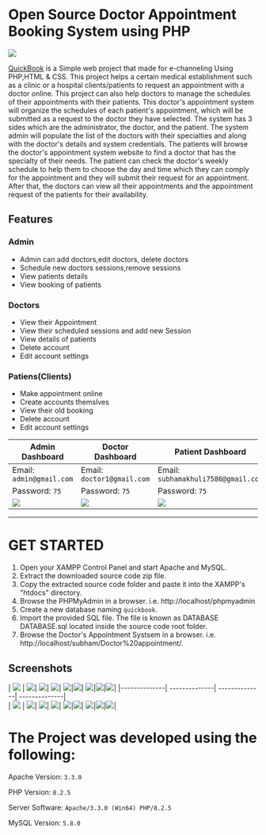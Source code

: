 # Open Source Doctor Appointment Booking System using PHP
![](https://github.com/SubhamAkhuli/Doctor-s-appointment/blob/main/Screenshot/Screenshot(1).jpg)

[QuickBook](https://github.com/SubhamAkhuli/Doctor-s-appointment) is a Simple web project that made for e-channeling Using PHP,HTML & CSS.
This project helps a certain medical establishment such as a clinic or a hospital clients/patients to request an appointment with a doctor online. This project can also help doctors to manage the schedules of their appointments with their patients. This doctor's appointment system will organize the schedules of each patient's appointment, which will be submitted as a request to the doctor they have selected. The system has 3 sides which are the administrator, the doctor, and the patient. The system admin will populate the list of the doctors with their specialties and along with the doctor's details and system credentials. The patients will browse the doctor's appointment system website to find a doctor that has the specialty of their needs. The patient can check the doctor's weekly schedule to help them to choose the day and time which they can comply for the appointment and they will submit their request for an appointment. After that, the doctors can view all their appointments and the appointment request of the patients for their availability.


## Features

### Admin
  
 - Admin can add doctors,edit doctors, delete doctors    
 - Schedule new doctors sessions,remove sessions   
 - View patients details    
 - View booking of patients    
    
    
 
 
### Doctors

- View their Appointment
- View their scheduled sessions and add new Session
- View details of patients
- Delete account    
- Edit account settings
    

    
### Patiens(Clients)
  

  - Make appointment online
  - Create accounts themslves
  - View their old booking
  - Delete account
  - Edit account settings    

    
| Admin Dashboard | Doctor Dashboard | Patient Dashboard |
| -------| -------| -------|
| Email: `admin@gmail.com` | Email: `doctor1@gmail.com` |   Email: `subhamakhuli7586@gmail.com` | 
| Password: `75` |  Password: `75` |  Password: `75` |
| ![](https://github.com/SubhamAkhuli/Doctor-s-appointment/blob/main/Screenshot/Screenshot(14).jpg)| ![](https://github.com/SubhamAkhuli/Doctor-s-appointment/blob/main/Screenshot/Screenshot(10).jpg) |    ![](https://github.com/SubhamAkhuli/Doctor-s-appointment/blob/main/Screenshot/Screenshot(5).jpg)  |

 
  
-----------------------------------------------


# GET STARTED

1. Open your XAMPP Control Panel and start Apache and MySQL.
2. Extract the downloaded source code zip file.
3. Copy the extracted source code folder and paste it into the XAMPP's "htdocs" directory.
4. Browse the PHPMyAdmin in a browser. i.e. http://localhost/phpmyadmin
5. Create a new database naming `quickbook`.
6. Import the provided SQL file. The file is known as DATABASE DATABASE.sql located inside the source code root folder.
7. Browse the Doctor's Appointment Systsem in a browser. i.e. http://localhost/subham/Doctor%20appointment/.


## Screenshots

| ![](https://github.com/SubhamAkhuli/Doctor-s-appointment/blob/main/Screenshot/Screenshot(1).jpg) | ![](https://github.com/SubhamAkhuli/Doctor-s-appointment/blob/main/Screenshot/Screenshot(2).jpg)| ![](https://github.com/SubhamAkhuli/Doctor-s-appointment/blob/main/Screenshot/Screenshot(3).jpg)| ![](https://github.com/SubhamAkhuli/Doctor-s-appointment/blob/main/Screenshot/Screenshot(4).jpg)|
![](https://github.com/SubhamAkhuli/Doctor-s-appointment/blob/main/Screenshot/Screenshot(5).jpg)|![](https://github.com/SubhamAkhuli/Doctor-s-appointment/blob/main/Screenshot/Screenshot(6).jpg)|
![](https://github.com/SubhamAkhuli/Doctor-s-appointment/blob/main/Screenshot/Screenshot(7).jpg)|![](https://github.com/SubhamAkhuli/Doctor-s-appointment/blob/main/Screenshot/Screenshot(8).jpg)|![](https://github.com/SubhamAkhuli/Doctor-s-appointment/blob/main/Screenshot/Screenshot(9).jpg)|
|--------------| --------------|   --------------|  --------------|    
|  ![](https://github.com/SubhamAkhuli/Doctor-s-appointment/blob/main/Screenshot/Screenshot(10).jpg) | ![](https://github.com/SubhamAkhuli/Doctor-s-appointment/blob/main/Screenshot/Screenshot(11).jpg)| ![](https://github.com/SubhamAkhuli/Doctor-s-appointment/blob/main/Screenshot/Screenshot(12).jpg)| ![](https://github.com/SubhamAkhuli/Doctor-s-appointment/blob/main/Screenshot/Screenshot(13).jpg)|
![](https://github.com/SubhamAkhuli/Doctor-s-appointment/blob/main/Screenshot/Screenshot(14).jpg)|![](https://github.com/SubhamAkhuli/Doctor-s-appointment/blob/main/Screenshot/Screenshot(15).jpg)|
![](https://github.com/SubhamAkhuli/Doctor-s-appointment/blob/main/Screenshot/Screenshot(16).jpg)|![](https://github.com/SubhamAkhuli/Doctor-s-appointment/blob/main/Screenshot/Screenshot(17).jpg)|![](https://github.com/SubhamAkhuli/Doctor-s-appointment/blob/main/Screenshot/Screenshot(18).jpg)|

# The Project was developed using the following:

Apache Version: 	`3.3.0`

PHP Version: 		`8.2.5`

Server Software: 	`Apache/3.3.0 (Win64) PHP/8.2.5`

MySQL Version: 		`5.8.0`



